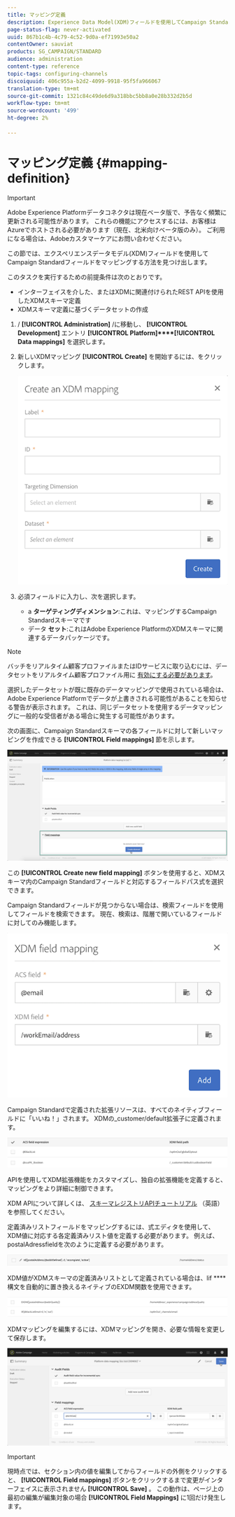 ```yaml
---
title: マッピング定義
description: Experience Data Model(XDM)フィールドを使用してCampaign Standardフィールドをマッピングする方法について説明します。
page-status-flag: never-activated
uuid: 867b1c4b-4c79-4c52-9d0a-ef71993e50a2
contentOwner: sauviat
products: SG_CAMPAIGN/STANDARD
audience: administration
content-type: reference
topic-tags: configuring-channels
discoiquuid: 406c955a-b2d2-4099-9918-95f5fa966067
translation-type: tm+mt
source-git-commit: 1321c84c49de6d9a318bbc5bb8a0e28b332d2b5d
workflow-type: tm+mt
source-wordcount: '499'
ht-degree: 2%

---
```



# マッピング定義 {#mapping-definition}

>[!IMPORTANT]
>
>Adobe Experience Platformデータコネクタは現在ベータ版で、予告なく頻繁に更新される可能性があります。 これらの機能にアクセスするには、お客様はAzureでホストされる必要があります（現在、北米向けベータ版のみ）。 ご利用になる場合は、Adobeカスタマーケアにお問い合わせください。

この節では、エクスペリエンスデータモデル(XDM)フィールドを使用してCampaign Standardフィールドをマッピングする方法を見つけ出します。

このタスクを実行するための前提条件は次のとおりです。

* インターフェイスを介した、またはXDMに関連付けられたREST APIを使用したXDMスキーマ定義
* XDMスキーマ定義に基づくデータセットの作成

1. / **[!UICONTROL Administration]** /に移動し、 **[!UICONTROL Development]** エントリ **[!UICONTROL Platform]****[!UICONTROL Data mappings]** を選択します。

1. 新しいXDMマッピング **[!UICONTROL Create]** を開始するには、をクリックします。

   ![](assets/aep_createmapping.png)

1. 必須フィールドに入力し、次を選択します。

   * a **ターゲティングディメンション**:これは、マッピングするCampaign Standardスキーマです
   * データ **セット**:これはAdobe Experience PlatformのXDMスキーマに関連するデータパッケージです。

>[!NOTE]
>
>バッチをリアルタイム顧客プロファイルまたはIDサービスに取り込むには、データセットをリアルタイム顧客プロファイル用に [有効にする必要があります](https://docs.adobe.com/content/help/en/experience-platform/rtcdp/intro/get-started.html)。
>
>選択したデータセットが既に既存のデータマッピングで使用されている場合は、Adobe Experience Platformでデータが上書きされる可能性があることを知らせる警告が表示されます。 これは、同じデータセットを使用するデータマッピングに一般的な受信者がある場合に発生する可能性があります。

次の画面に、Campaign Standardスキーマの各フィールドに対して新しいマッピングを作成できる **[!UICONTROL Field mappings]** 節を示します。

![](assets/aep_fieldmappings.png)

この **[!UICONTROL Create new field mapping]** ボタンを使用すると、XDMスキーマ内のCampaign Standardフィールドと対応するフィールドパス式を選択できます。

Campaign Standardフィールドが見つからない場合は、検索フィールドを使用してフィールドを検索できます。 現在、検索は、階層で開いているフィールドに対してのみ機能します。

![](assets/aep_mapfield.png)

Campaign Standardで定義された拡張リソースは、すべてのネイティブフィールドに「いいね！」されます。 XDMの_customer/default拡張子に定義されます。

![](assets/aep_fieldscusmapping.png)

APIを使用してXDM拡張機能をカスタマイズし、独自の拡張機能を定義すると、マッピングをより詳細に制御できます。

XDM APIについて詳しくは、 [スキーマレジストリAPIチュートリアル](https://docs.adobe.com/content/help/ja-JP/experience-platform/xdm/api/getting-started.html) （英語）を参照してください。

定義済みリストフィールドをマッピングするには、式エディタを使用して、XDM値に対応する各定義済みリスト値を定義する必要があります。 例えば、postalAdressfieldを次のように定義する必要があります。

![](assets/aep_enummapping.png)

XDM値がXDMスキーマの定義済みリストとして定義されている場合は、lif **** 構文を自動的に置き換えるネイティブのEXDM関数を使用できます。

![](assets/aep_enummappingexdm.png)

XDMマッピングを編集するには、XDMマッピングを開き、必要な情報を変更して保存します。

![](assets/aep_editmapping.png)

>[!IMPORTANT]
>
>現時点では、セクション内の値を編集してからフィールドの外側をクリックすると、 **[!UICONTROL Field mappings]** ボタンをクリックするまで変更がインターフェイスに表示されません **[!UICONTROL Save]** 。 この動作は、ページ上の最初の編集が編集対象の場合 **[!UICONTROL Field Mappings]** に1回だけ発生します。
